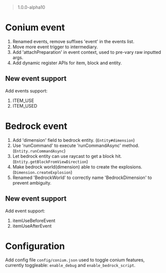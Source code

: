> 1.0.0-alpha10

# Conium event
1. Renamed events, remove suffixes 'event' in the events list.
2. Move more event trigger to intermediary.
3. Add 'attachPreparation' in event context, used to pre-vary raw inputted args.
4. Add dynamic register APIs for item, block and entity.

## New event support
Add events support:
1. ITEM_USE
2. ITEM_USED

# Bedrock event
1. Add 'dimension' field to bedrock entity. (``Entity#dimension``)
2. Use 'runCommand' to execute 'runCommandAsync' method. (``Entity.runCommandAsync``)
3. Let bedrock entity can use raycast to get a block hit. (``Entity.getBlockFromViewDirection``)
4. Make bedrock world(dimension) able to create the explosions. (``Dimension.createExplosion``)
5. Renamed 'BedrockWorld' to correctly name 'BedrockDimension' to prevent ambiguity. 

## New event support
Add event support:
1. itemUseBeforeEvent
2. itemUseAfterEvent

# Configuration
Add config file ``config/conium.json`` used to toggle conium features, currently toggleable: ``enable_debug`` and ``enable_bedrock_script``.
